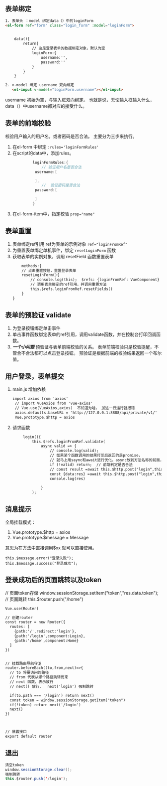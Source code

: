 ## 表单绑定

~~~html
1. 表单头 ：model 绑定data（）中的loginForm
<el-form ref="form" class="login_form" :model="loginForm">
   

    data(){
        return{
            // 这是登录表单的数据绑定对象，默认为空
            loginForm:{
                username:'',
                password:''
            }
        }
    }

2. v-model 绑定 username 双向绑定
   <el-input v-model="loginForm.username"></el-input>
~~~
username 初始为空，与输入框双向绑定。 也就是说，无论输入框输入什么，data（）中username都对应的接受什么。

## 表单的前端校验
校验用户输入的用户名，或者密码是否合法。
主要分为三步来执行。
1. 在el-form 中绑定 `:rules='loginFormRules'`
2. 在script的data中，添加rules。
   ~~~java
            loginFormRules:{
                // 验证用户名是否合法
             username:[

             ],
                //  验证密码是否合法
             password:[

             ]
            }   
3. 在el-form-item中，指定校验 `prop="name"`

## 表单重置
1. 表单绑定ref引用 ref为表单的示例对象
   `ref="loginFromRef"`
2. 为重置表单绑定单机事件，绑定 `resetLoginForm` 函数
3. 获取表单的实例对象，调用 resetField 函数重置表单
    ~~~html
        methods:{
        // 点击重置按钮，重置登录表单
        resetLoginForm(){
            // console.log(this);  $refs: {loginFromRef: VueComponent}
            // 调用表单绑定的ref引用，并调用重置方法
            this.$refs.loginFromRef.resetFields()
        }
    }
    ~~~

## 表单的预验证 validate
1. 为登录按钮绑定单击事件
2. 单击事件函数绑定表单的ref引用，调用validate函数，并在控制台打印回调函数。
3. ***一个小问题*** 预验证与表单前端校验的关系。
   表单前端校验只是校验提醒，不管合不合法都可以点击登录按钮。
   预验证是根据前端的校验结果返回一个布尔值。

## 用户登录，表单提交
1. main.js 增加依赖
   ~~~html
   import axios from 'axios'
    // import VueAxios from 'vue-axios'
    // Vue.use(VueAxios,axios)  不知道为啥， 加这一行运行就报错
    axios.defaults.baseURL = 'http://127.0.0.1:8888/api/private/v1/'
    Vue.prototype.$http = axios
   ~~~

2. 请求函数
~~~html
        login(){
            this.$refs.loginFromRef.validate(
                async valid => {
                    // console.log(valid);
                    // 如果某个函数调用的结果打印后返回的是promise，
                    // 就马上用saync和await进行优化，async放到方法名称的前面，await放到方法里面
                    if (!valid) return;  // 前端判定是否合法
                    // const result =await this.$http.post("login",this.loginForm);  reslt 打印的值太多， 只取data即可
                    const {data:res} =await this.$http.post("login",this.loginForm);
                    console.log(res)  
                    
                }
            );
~~~

## 消息提示
全局挂载模式：
1. Vue.prototype.$http = axios
2. Vue.prototype.$message = Message

意思为在方法中直接调用$xx 就可以直接使用。
~~~
this.$message.error("登录失败");
this.$message.success("登录成功");
~~~

## 登录成功后的页面跳转以及token
  // 页面token存储
  window.sessionStorage.setItem("token","res.data.token");
  // 页面跳转
  this.$router.push("/home")

~~~html
Vue.use(Router)

// 创建router
const router = new Router({
  routes: [
    {path:'/',redirect:'login'},
    {path:'/login',component:Login},
    {path:'/home',component:Home}
  ]
})


// 挂载路由导航守卫
router.beforeEach((to,from,next)=>{
  // to 将要访问的路径
  // from 代表从哪个路径跳转而来
  // next 函数，表示放行
  // next() 放行，  next('login') 强制跳转

  if(to.path === '/login') return next()
  const token = window.sessionStorage.getItem("token")
  if(!token) return next('/login')
  next()
})



// 暴露接口
export default router

~~~

## 退出
~~~java
清空token
window.sessionStorage.clear();
强制跳转
this.$router.push('/login');
~~~
